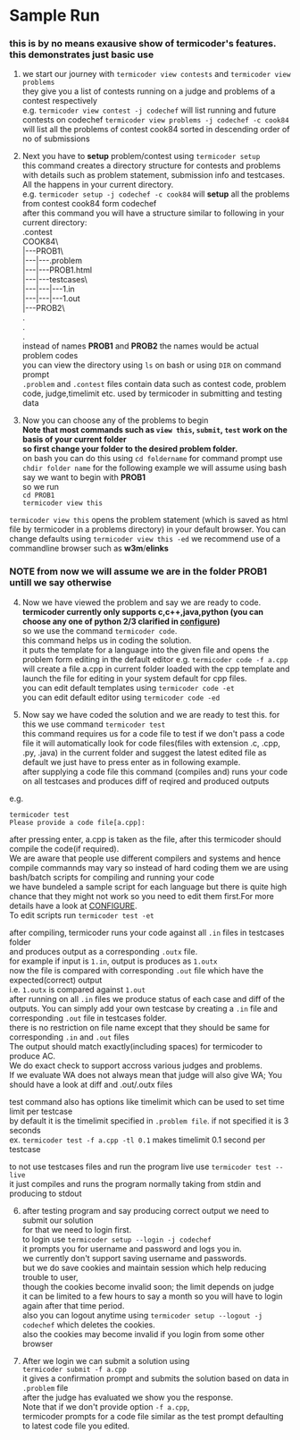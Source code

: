 # Sample Run
### this is by no means exausive show of termicoder's features. this demonstrates just basic use

1. we start our journey with `termicoder view contests` and `termicoder view problems`  
they give you a list of contests running on a judge and problems of a contest respectively  
e.g. `termicoder view contest -j codechef` will list running and future contests on codechef
`termicoder view problems -j codechef -c cook84` will list all the problems of contest cook84 sorted in descending order of no of submissions

2. Next you have to **setup** problem/contest using `termicoder setup`  
this command creates a directory structure for contests and problems with details such as problem statement, submission info and testcases.  
All the happens in your current directory.  
e.g. `termicoder setup -j codechef -c cook84` will **setup** all the problems from contest cook84 form codechef  
after this command you will have a structure similar to following in your current directory:   
.contest  
COOK84\  
|---PROB1\  
|---|---.problem  
|---|---PROB1.html  
|---|---testcases\  
|---|---|---1.in  
|---|---|---1.out  
|---PROB2\  
.  
.  
.  
instead of names __PROB1__ and __PROB2__  the names would be actual problem codes  
you can view the directory using `ls` on bash or using `DIR` on command prompt  
`.problem` and `.contest` files contain data such as contest code, problem code, judge,timelimit etc. used by termicoder in submitting and testing data  

3. Now you can choose any of the problems to begin  
**Note that most commands such as `view this`, `submit`, `test` work on the basis of your current folder  
so first change your folder to the desired problem folder.**  
on bash you can do this using `cd foldername` for command prompt use `chdir folder name` for the following example we will assume using bash  
say we want to begin with **PROB1**  
so we run  
`cd PROB1`  
`termicoder view this`  

`termicoder view this` opens the problem statement (which is saved as html file by termicoder in a problems directory) in your default browser. You can change defaults using `termicoder view this -ed` we recommend use of a commandline browser such as **w3m**/**elinks**  

### NOTE from now we will assume we are in the folder PROB1 untill we say otherwise  

4. Now we have viewed the problem and say we are ready to code.  
**termicoder currently only supports c,c++,java,python (you can choose any one of python 2/3 clarified in [configure](configure.md))**  
so we use the command `termicoder code`.  
this command helps us in coding the solution.  
it puts the template for a language into the given file and opens the problem form editing in the default editor
e.g. `termicoder code -f a.cpp` will create a file a.cpp in current folder loaded with the cpp template and launch the file for editing in your system default for cpp files.   
you can edit default templates using `termicoder code -et`  
you can edit default editor using `termicoder code -ed`  

5. Now say we have coded the solution and we are ready to test this.
for this we use command `termicoder test`  
this command requires us for a code file to test if we don't pass a code file it will automatically look for code files(files with extension .c, .cpp, .py, .java) in the current folder and suggest the latest edited file as default we just have to press enter as in following example.  
after supplying a code file this command (compiles and) runs your code on all testcases and produces diff of reqired and produced outputs  

e.g.
```
termicoder test
Please provide a code file[a.cpp]:
```
after pressing enter, a.cpp is taken as the file, after this termicoder should compile the code(if required).  
We are aware that people use different compilers and systems and hence compile commannds may vary so instead of hard coding them we are using bash/batch scripts for compiling and running your code  
we have bundeled a sample script for each language but there is quite high chance that they might not work so you need to edit them first.For more details have a look at [CONFIGURE](configure.md).  
To edit scripts run `termicoder test -et`  
  
after compiling, termicoder runs your code against all `.in` files in testcases folder  
and produces output as a corresponding `.outx` file.   
for example if input is `1.in`, output is produces as `1.outx`  
now the file is compared with corresponding `.out` file which have the expected(correct) output  
i.e. `1.outx` is compared against `1.out`   
after running on all `.in` files we produce status of each case and diff of the outputs.
You can simply add your own testcase by creating a `.in` file and corresponding `.out` file in testcases folder.  
there is no restriction on file name except that they should be same for corresponding `.in` and `.out` files  
The output should match exactly(including spaces) for termicoder to produce AC.  
We do exact check to support accross various judges and problems.  
If we evaluate WA does not always mean that judge will also give WA; You should have a look at diff and .out/.outx files  

test command also has options like timelimit which can be used to set time limit per testcase  
by default it is the timelimit specified in `.problem file`. if not specified it is 3 seconds  
ex. `termicoder test -f a.cpp -tl 0.1` makes timelimit 0.1 second per testcase  

to not use testcases files and run the program live use `termicoder test --live`   
it just compiles and runs the program normally taking from stdin and producing to stdout  

6. after testing program and say producing correct output we need to submit our solution  
for that we need to login first.    
to login use `termicoder setup --login -j codechef`  
it prompts you for username and password and logs you in.  
we currently don't support saving username and passwords.  
but we do save cookies and maintain session which help reducing trouble to user,  
though the cookies become invalid soon; the limit depends on judge  
it can be limited to a few hours to say a month so you will have to login again after that time period.  
also you can logout anytime using `termicoder setup --logout -j codechef` which deletes the cookies.  
also the cookies may become invalid if you login from some other browser  

7. After we login we can submit a solution using  
`termicoder submit -f a.cpp`  
it gives a confirmation prompt and submits the solution based on data in `.problem` file  
after the judge has evaluated we show you the response.  
Note that if we don't provide option `-f a.cpp`,  
termicoder prompts for a code file similar as the test prompt defaulting to latest code file you edited.  
